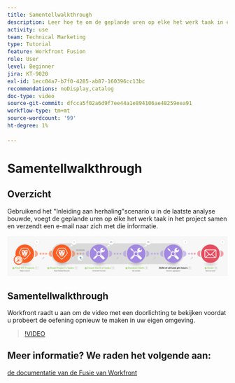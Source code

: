 ```yaml
---
title: Samentellwalkthrough
description: Leer hoe te om de geplande uren op elke het werk taak in een project samen te voegen en een e-mail naar zich met die info, allen in  [!DNL Adobe Workfront Fusion] te verzenden.
activity: use
team: Technical Marketing
type: Tutorial
feature: Workfront Fusion
role: User
level: Beginner
jira: KT-9020
exl-id: 1ecc04a7-b7f0-4285-ab87-160396cc13bc
recommendations: noDisplay,catalog
doc-type: video
source-git-commit: dfcca5f02a6d9f7ee44a1e894106ae48259eea91
workflow-type: tm+mt
source-wordcount: '99'
ht-degree: 1%

---
```


# Samentellwalkthrough

## Overzicht

Gebruikend het &quot;Inleiding aan herhaling&quot;scenario u in de laatste analyse bouwde, voegt de geplande uren op elke het werk taak in het project samen en verzendt een e-mail naar zich met die informatie.

![ een beeld van het scenario van de Fusie ](assets/iteration-and-aggregation-2.png)

## Samentellwalkthrough

Workfront raadt u aan om de video met een doorlichting te bekijken voordat u probeert de oefening opnieuw te maken in uw eigen omgeving.

>[!VIDEO](https://video.tv.adobe.com/v/3428976/?quality=12&learn=on&enablevpops&captions=dut)



## Meer informatie? We raden het volgende aan:

[ de documentatie van de Fusie van Workfront ](https://experienceleague.adobe.com/nl/docs/workfront-fusion/using/get-started-with-fusion/understand-workfront-fusion/workfront-fusion-overview)
